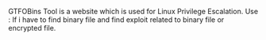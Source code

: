 GTFOBins Tool is a website which is used for Linux Privilege Escalation.
Use : If i have to find binary file and find exploit related to binary file or encrypted file.
